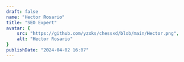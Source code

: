 ```yaml
---
draft: false
name: "Hector Rosario"
title: "SEO Expert"
avatar: {
    src: "https://github.com/yzxks/chessxd/blob/main/Hector.png",
    alt: "Hector Rosario"
}
publishDate: "2024-04-02 16:07"
---
```

